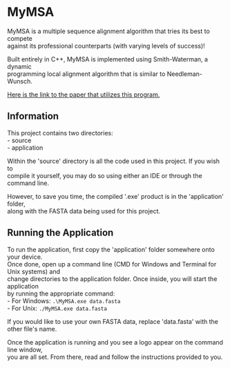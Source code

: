 # MyMSA                                     
MyMSA is a multiple sequence alignment algorithm that tries its best to compete   
against its professional counterparts (with varying levels of success)!   
   
Built entirely in C++, MyMSA is implemented using Smith-Waterman, a dynamic   
programming local alignment algorithm that is similar to Needleman-Wunsch.   

[Here is the link to the paper that utilizes this program.](https://docs.google.com/document/d/1TNdaqkgS9CMkeoG80-Iuz8-3moFuXdYUV8RzHfLvTpE/edit?usp=sharing "Bioinformatics Paper")

## Information
This project contains two directories:   
	- source   
	- application   

Within the 'source' directory is all the code used in this project. If you wish to   
compile it yourself, you may do so using either an IDE or through the command line.   

However, to save you time, the compiled '.exe' product is in the 'application' folder,   
along with the FASTA data being used for this project.   
   
   
## Running the Application
To run the application, first copy the 'application' folder somewhere onto your device.   
Once done, open up a command line (CMD for Windows and Terminal for Unix systems) and   
change directories to the application folder. Once inside, you will start the application   
by running the appropriate command:   
	- For Windows:	`.\MyMSA.exe data.fasta`   
	- For Unix:	`./MyMSA.exe data.fasta`   
   
If you would like to use your own FASTA data, replace 'data.fasta' with the other file's name.   
   
Once the application is running and you see a logo appear on the command line window,   
you are all set. From there, read and follow the instructions provided to you.   
